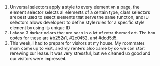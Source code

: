 1. Universal selectors apply a style to every element on a page, the element selector selects all elements of a certain type, class selectors are best used to select elements that serve the same function, and ID selectors allows developers to define style rules for a specific style element by using its unique ID
2. I chose 3 darker colors that are seen in a lot of retro themed art. The hex codes for these are #b252a1, #2c0452, and #dcd5d5.
3. This week, I had to prepare for visitors at my house. My roommates mom came up to visit, and my renters also came by so we can start renewing our lease. It was very stressful, but we cleaned up good and our visitors were impressed.
